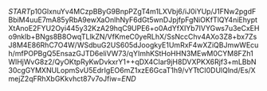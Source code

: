 $START$p10GlxnuYv4MCzpBByG9BnpPZgT4m1LXVbj6/iJ0iYUp/J1FNw2pgdFBbiM4uuE7mA85yRbA9ewXaOnlhNyF6dGt5wnDJpjfpFgNiOKfTlQY4niEhyptXtAnoE2FYU2Oyi445y32KzA29hqC9UPE6+o0AdYfXIYb7IVYGws7u3eCxEHo9nklb+BNgs8B8OwqTLlkZN/VfKmeC0yeRLhX/SsNccChv4AXo3Z8+bx7ZsJ8M4E86RhC7O4W/WSdbuG2US605dJoogkyE1UmRxF4wXZiQBJmwWEcuh/mfPOPBgQ5EnsazGJTD6eliVW73/qYImhKStHoHHN3MEwM0CYM8FZh1WlHjWvG8z2/QyOKtpRyKwDvkxrY1++qDX4CIar9jH8DVXPKX6Rjf3+mLBbN30cgGYMXNULopmSvU5EdrIgEO6mZ1xzE6GcaT1h9/vYTtCI0DUlQlnd/Es/XmejZ2qFRhXbGKkvhct87v7oJfiw=$END$